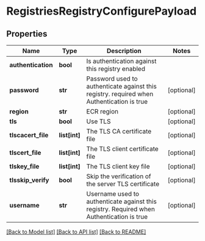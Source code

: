 # RegistriesRegistryConfigurePayload

## Properties
Name | Type | Description | Notes
------------ | ------------- | ------------- | -------------
**authentication** | **bool** | Is authentication against this registry enabled | 
**password** | **str** | Password used to authenticate against this registry. required when Authentication is true | [optional] 
**region** | **str** | ECR region | [optional] 
**tls** | **bool** | Use TLS | [optional] 
**tlscacert_file** | **list[int]** | The TLS CA certificate file | [optional] 
**tlscert_file** | **list[int]** | The TLS client certificate file | [optional] 
**tlskey_file** | **list[int]** | The TLS client key file | [optional] 
**tlsskip_verify** | **bool** | Skip the verification of the server TLS certificate | [optional] 
**username** | **str** | Username used to authenticate against this registry. Required when Authentication is true | [optional] 

[[Back to Model list]](../README.md#documentation-for-models) [[Back to API list]](../README.md#documentation-for-api-endpoints) [[Back to README]](../README.md)



